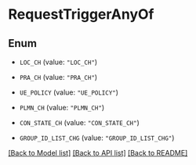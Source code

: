 # RequestTriggerAnyOf

## Enum


* `LOC_CH` (value: `"LOC_CH"`)

* `PRA_CH` (value: `"PRA_CH"`)

* `UE_POLICY` (value: `"UE_POLICY"`)

* `PLMN_CH` (value: `"PLMN_CH"`)

* `CON_STATE_CH` (value: `"CON_STATE_CH"`)

* `GROUP_ID_LIST_CHG` (value: `"GROUP_ID_LIST_CHG"`)


[[Back to Model list]](../README.md#documentation-for-models) [[Back to API list]](../README.md#documentation-for-api-endpoints) [[Back to README]](../README.md)


